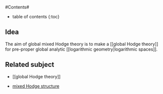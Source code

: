 #Contents#
* table of contents
{:toc}

## Idea

The aim of global mixed Hodge theory is to make a [[global Hodge theory]] for pre-proper global analytic [[logarithmic geometry|logarithmic spaces]].

## Related subject

* [[global Hodge theory]]

* [mixed Hodge structure](http://ncatlab.org/nlab/show/Hodge+structure#mixed_hodge_structure)